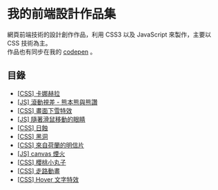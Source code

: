 # 我的前端設計作品集

網頁前端技術的設計創作作品，利用 CSS3 以及 JavaScript 來製作，主要以 CSS 技術為主。<br>
作品也有同步在我的 [codepen](https://codepen.io/waveciou/) 。

## 目錄

- [[CSS] 卡娜赫拉](https://waveciou.github.io/FrontEndDesign/kanahei/)
- [[JS] 滾動視差 - 熊本熊與熊讚](https://waveciou.github.io/FrontEndDesign/two-bear/)
- [[CSS] 畫面下雪特效](https://waveciou.github.io/FrontEndDesign/snow-fall/)
- [[JS] 隨著滑鼠移動的眼睛](https://waveciou.github.io/FrontEndDesign/eyes-follow/)
- [[CSS] 日蝕](https://waveciou.github.io/FrontEndDesign/solar-eclipse/)
- [[CSS] 黑洞](https://waveciou.github.io/FrontEndDesign/black-hole/)
- [[CSS] 來自荷蘭的明信片](https://waveciou.github.io/FrontEndDesign/postcard/Netherlands/)
- [[JS] canvas 煙火](https://waveciou.github.io/FrontEndDesign/firework/)
- [[CSS] 櫻桃小丸子](https://waveciou.github.io/FrontEndDesign/chibimaruko/)
- [[CSS] 走路動畫](https://waveciou.github.io/FrontEndDesign/walking/)
- [[CSS] Hover 文字特效](https://waveciou.github.io/FrontEndDesign/text-effect/)
